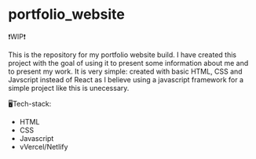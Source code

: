 # portfolio_website

❗WIP❗

This is the repository for my portfolio website build. I have created this project with the goal of using it to present some information about me and to present my work. 
It is very simple: created with basic HTML, CSS and Javscript instead of React as I believe using a javascript framework for a simple
project like this is unecessary. 
 
🖥️Tech-stack:
- HTML
- CSS
- Javascript
- vVercel/Netlify

